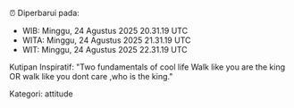 ⏰ Diperbarui pada:
- WIB: Minggu, 24 Agustus 2025 20.31.19 UTC
- WITA: Minggu, 24 Agustus 2025 21.31.19 UTC
- WIT: Minggu, 24 Agustus 2025 22.31.19 UTC

Kutipan Inspiratif:
"Two fundamentals of cool life  Walk like you are the king OR walk like you dont care ,who is the king."


Kategori: attitude

